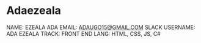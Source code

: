 # Adaezeala

NAME: EZEALA ADA
EMAIL: ADAUGO15@GMAIL.COM
SLACK USERNAME: ADA EZEALA
TRACK: FRONT END
LANG: HTML, CSS, JS, C#
